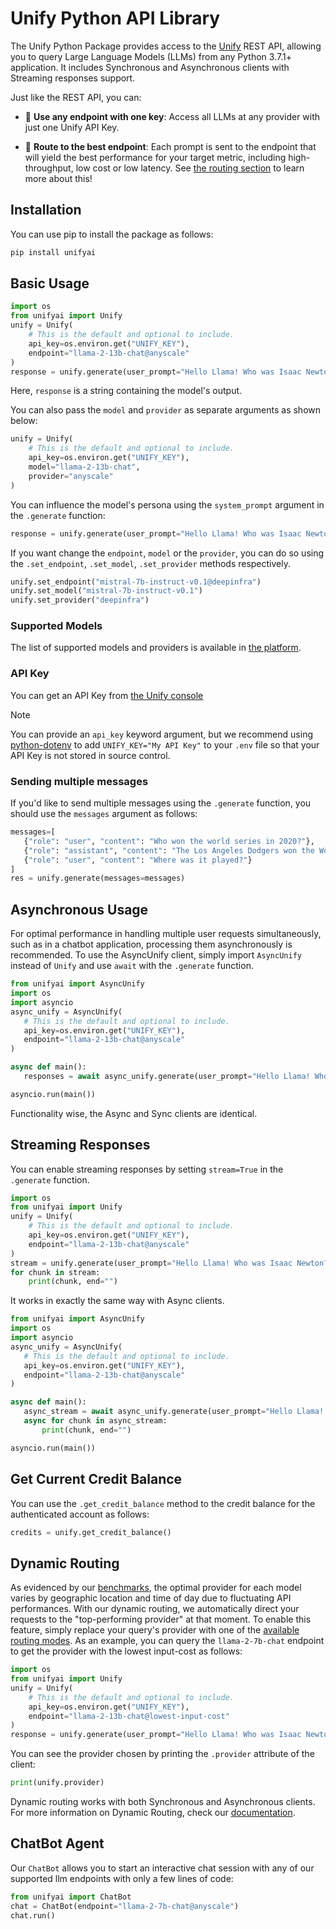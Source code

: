 # Unify Python API Library
The Unify Python Package provides access to the [Unify](https://unify.ai) REST API, allowing you to query Large Language Models (LLMs)
from any Python 3.7.1+ application.
It includes Synchronous and Asynchronous clients with Streaming responses support.

Just like the REST API, you can:

- 🔑 **Use any endpoint with one key**: Access all LLMs at any provider with just one Unify API Key.


- 🚀 **Route to the best endpoint**: Each prompt is sent to the endpoint that will yield the best
  performance for your target metric, including high-throughput, low cost or low latency. See
  [the routing section](#dynamic-routing) to learn more about this!

## Installation
You can use pip to install the package as follows:
```bash
pip install unifyai
```

## Basic Usage
```python
import os
from unifyai import Unify
unify = Unify(
    # This is the default and optional to include.
    api_key=os.environ.get("UNIFY_KEY"),
    endpoint="llama-2-13b-chat@anyscale"
)
response = unify.generate(user_prompt="Hello Llama! Who was Isaac Newton?")
```

Here, `response` is a string containing the model's output.

You can also pass the `model` and `provider` as separate arguments as shown below:
```python
unify = Unify(
    # This is the default and optional to include.
    api_key=os.environ.get("UNIFY_KEY"),
    model="llama-2-13b-chat",
    provider="anyscale"
)
```

You can influence the model's persona using the `system_prompt` argument in the `.generate` function:

```python
response = unify.generate(user_prompt="Hello Llama! Who was Isaac Newton?", system_prompt="You should always talk in rhymes")
```

If you want change the `endpoint`, `model` or the `provider`, you can do so using the `.set_endpoint`, `.set_model`, `.set_provider` methods respectively.

```python
unify.set_endpoint("mistral-7b-instruct-v0.1@deepinfra")
unify.set_model("mistral-7b-instruct-v0.1")
unify.set_provider("deepinfra")
```

### Supported Models
The list of supported models and providers is available in [the platform](https://unify.ai/hub).

### API Key
You can get an API Key from [the Unify console](https://console.unify.ai/)

> [!NOTE]
> You can provide an `api_key` keyword argument, but
> we recommend using [python-dotenv](https://pypi.org/project/python-dotenv/)
> to add `UNIFY_KEY="My API Key"` to your `.env` file
> so that your API Key is not stored in source control.

### Sending multiple messages

If you'd like to send multiple messages using the `.generate` function, you should use the `messages` argument as follows:

 ```python
 messages=[
    {"role": "user", "content": "Who won the world series in 2020?"},
    {"role": "assistant", "content": "The Los Angeles Dodgers won the World Series in 2020."},
    {"role": "user", "content": "Where was it played?"}
]
res = unify.generate(messages=messages)
 ```


## Asynchronous Usage
For optimal performance in handling multiple user requests simultaneously, such as in a chatbot application, processing them asynchronously is recommended.
To use the AsyncUnify client, simply import `AsyncUnify` instead
 of `Unify` and use `await` with the `.generate` function.

 ```python
from unifyai import AsyncUnify
import os
import asyncio
async_unify = AsyncUnify(
    # This is the default and optional to include.
    api_key=os.environ.get("UNIFY_KEY"),
    endpoint="llama-2-13b-chat@anyscale"
)

async def main():
    responses = await async_unify.generate(user_prompt="Hello Llama! Who was Isaac Newton?")

asyncio.run(main())
```

Functionality wise, the Async and Sync clients are identical.

## Streaming Responses
You can enable streaming responses by setting `stream=True` in the `.generate` function.

```python
import os
from unifyai import Unify
unify = Unify(
    # This is the default and optional to include.
    api_key=os.environ.get("UNIFY_KEY"),
    endpoint="llama-2-13b-chat@anyscale"
)
stream = unify.generate(user_prompt="Hello Llama! Who was Isaac Newton?", stream=True)
for chunk in stream:
    print(chunk, end="")
```

It works in exactly the same way with Async clients.

 ```python
from unifyai import AsyncUnify
import os
import asyncio
async_unify = AsyncUnify(
    # This is the default and optional to include.
    api_key=os.environ.get("UNIFY_KEY"),
    endpoint="llama-2-13b-chat@anyscale"
)

async def main():
    async_stream = await async_unify.generate(user_prompt="Hello Llama! Who was Isaac Newton?", stream=True)
    async for chunk in async_stream:
        print(chunk, end="")

asyncio.run(main())
```

## Get Current Credit Balance
You can use the `.get_credit_balance` method to the credit balance for the authenticated account as follows:
```python
credits = unify.get_credit_balance()
```

## Dynamic Routing
As evidenced by our [benchmarks](https://unify.ai/hub), the optimal provider for each model varies by geographic location and time of day due to fluctuating API performances. With our dynamic routing, we automatically direct your requests to the "top-performing provider" at that moment. To enable this feature, simply replace your query's provider with one of the [available routing modes](https://unify.ai/docs/hub/concepts/runtime_routing.html#available-modes). As an example, you can query the `llama-2-7b-chat` endpoint to get the provider with the lowest input-cost as follows:

```python
import os
from unifyai import Unify
unify = Unify(
    # This is the default and optional to include.
    api_key=os.environ.get("UNIFY_KEY"),
    endpoint="llama-2-13b-chat@lowest-input-cost"
)
response = unify.generate(user_prompt="Hello Llama! Who was Isaac Newton?")
```
You can see the provider chosen by printing the `.provider` attribute of the client:

```python
print(unify.provider)
```

Dynamic routing works with both Synchronous and Asynchronous clients. For more information on Dynamic Routing, check our [documentation](https://unify.ai/docs/hub/concepts/runtime_routing.html#dynamic-routing).

## ChatBot Agent
Our `ChatBot` allows you to start an interactive chat session with any of our supported llm endpoints with only a few lines of code:

```python
from unifyai import ChatBot
chat = ChatBot(endpoint="llama-2-7b-chat@anyscale")
chat.run()
```
